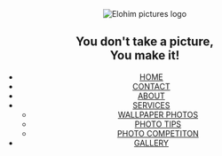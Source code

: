 <!DOCTYPE html>
<html lang="en">
<head>
    <meta charset="UTF-8">
    <meta http-equiv="X-UA-Compatible" content="IE=edge">
    <meta name="viewport" content="width=device-width, initial-scale=1.0">
    <link rel="stylesheet" href="style.css">
    <title>Elohim Pictures</title>
</head>
<body>
    <header>
       <div class="header">
        <img id="logo" src="images/logo.jpg" alt="Elohim pictures logo">
        <h2>You don't take a picture, <br>You make it!</h2>
        <nav>
            <ul>
                <li><a href="home.html">HOME</a></li>
                <li><a href="contact.html">CONTACT</a></li>
                <li><a href="about.html">ABOUT</a></li>
                <li id="dropdown" ><a href="#">SERVICES</a>
                    <ul>
                        <li><a href="wallpaperPhotos.html">WALLPAPER PHOTOS</a></li>
                        <li><a href="photoTips.html">PHOTO TIPS</a></li>
                        <li><a href="photoCompetition.html">PHOTO COMPETITON</a></li>
                    </ul>
                </li>
                <li><a href="gallery.html">GALLERY</a></li>
            </ul>
        </nav>
       </div>
    </header>
